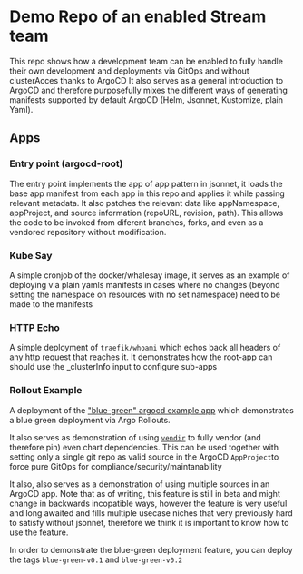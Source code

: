 # Demo Repo of an enabled Stream team

This repo shows how a development team can be enabled to fully handle their own development and deployments via GitOps and without clusterAcces thanks to ArgoCD
It also serves as a general introduction to ArgoCD and therefore purposefully mixes the different ways of generating manifests supported by default ArgoCD (Helm, Jsonnet, Kustomize, plain Yaml).


## Apps

### Entry point (argocd-root)

The entry point implements the app of app pattern in jsonnet, it loads the base app manifest from each app in this repo and applies it while passing relevant metadata. It also patches the relevant data like appNamespace, appProject, and source information (repoURL, revision, path). This allows the code to be invoked from diferent branches, forks, and even as a vendored repository without modification.

### Kube Say

A simple cronjob of the docker/whalesay image, it serves as an example of deploying via plain yamls manifests in cases where no changes (beyond setting the namespace on resources with no set namespace) need to be made to the manifests

### HTTP Echo

A simple deployment of `traefik/whoami` which echos back all headers of any http request that reaches it. It demonstrates how the root-app can should use the _clusterInfo input to configure sub-apps

### Rollout Example

A deployment of the ["blue-green" argocd example app](https://github.com/argoproj/argocd-example-apps/tree/master/blue-green) which demonstrates a blue green deployment via Argo Rollouts.

It also serves as demonstration of using [`vendir`](https://github.com/carvel-dev/vendir) to fully vendor (and therefore pin) even chart dependencies. This can be used together with setting only a single git repo as valid source in the ArgoCD `AppProject`to force pure GitOps for compliance/security/maintanability

It also, also serves as a demonstration of using multiple sources in an ArgoCD app. Note that as of writing, this feature is still in beta and might change in backwards incopatible ways, however the feature is very useful and long awaited and fills multiple usecase niches that very previously hard to satisfy without jsonnet, therefore we think it is important to know how to use the feature.

In order to demonstrate the blue-green deployment feature, you can deploy the tags `blue-green-v0.1` and `blue-green-v0.2`
